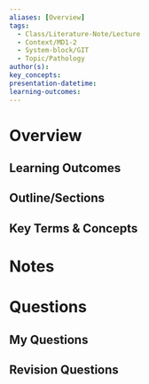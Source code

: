 ```yaml
---
aliases: [Overview]
tags:
  - Class/Literature-Note/Lecture
  - Context/MD1-2
  - System-block/GIT
  - Topic/Pathology
author(s): 
key_concepts: 
presentation-datetime: 
learning-outcomes:
---
```



# Overview
## Learning Outcomes

## Outline/Sections

## Key Terms & Concepts


# Notes


# Questions

## My Questions
## Revision Questions




